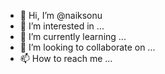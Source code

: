 - 👋 Hi, I’m @naiksonu
- 👀 I’m interested in ...
- 🌱 I’m currently learning ...
- 💞️ I’m looking to collaborate on ...
- 📫 How to reach me ...

<!---
naiksonu/naiksonu is a ✨ special ✨ repository because its `README.md` (this file) appears on your GitHub profile.
You can click the Preview link to take a look at your changes.
--->
